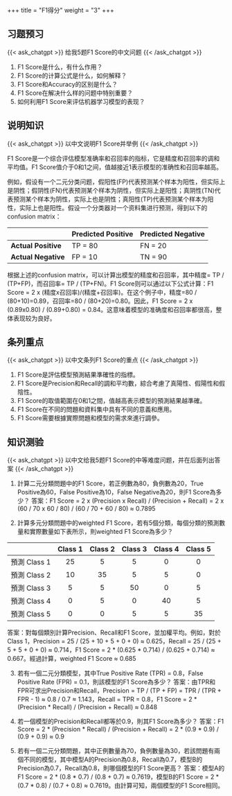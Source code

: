 +++
title = "F1得分"
weight = "3"
+++
## 习题预习
{{< ask_chatgpt >}}
给我5题F1 Score的中文问题
{{< /ask_chatgpt >}}

1. F1 Score是什么，有什么作用？
2. F1 Score的计算公式是什么，如何解释？
3. F1 Score和Accuracy的区别是什么？
4. F1 Score在解决什么样的问题中特别重要？
5. 如何利用F1 Score来评估机器学习模型的表现？   

## 说明知识
{{< ask_chatgpt >}}
以中文说明F1 Score并举例
{{< /ask_chatgpt >}}

F1 Score是一个综合评估模型准确率和召回率的指标，它是精度和召回率的调和平均值。F1 Score值介于0和1之间，值越接近1表示模型的准确性和召回率越高。

例如，假设有一个二元分类问题，假阳性(FP)代表预测某个样本为阳性，但实际上是阴性；假阴性(FN)代表预测某个样本为阴性，但实际上是阳性；真阴性(TN)代表预测某个样本为阴性，实际上也是阴性；真阳性(TP)代表预测某个样本为阳性，实际上也是阳性。假设一个分类器对一个资料集进行预测，得到以下的confusion matrix：

|                      | Predicted Positive | Predicted Negative |
| -------------------- | ------------------ | ------------------ |
| **Actual Positive**  | TP = 80            | FN = 20            |
| **Actual Negative**  | FP = 10            | TN = 90            |

根据上述的confusion matrix，可以计算出模型的精度和召回率，其中精度= TP / (TP+FP)，而召回率= TP / (TP+FN)。F1 Score则可以通过以下公式计算：F1 Score = 2 x (精度x召回率)/(精度+召回率)。在这个例子中，精度=80 / (80+10)=0.89，召回率=80 / (80+20)=0.80。因此，F1 Score = 2 x (0.89x0.80) / (0.89+0.80) = 0.84。这意味着模型的准确度和召回率都很高，整体表现较为良好。   

## 条列重点
{{< ask_chatgpt >}}
以中文条列F1 Score的重点
{{< /ask_chatgpt >}}

1. F1 Score是評估模型預測結果準確性的指標。
2. F1 Score是Precision和Recall的調和平均數，綜合考慮了真陽性、假陽性和假陰性。
3. F1 Score的取值範圍在0和1之間，值越高表示模型的預測結果越準確。
4. F1 Score在不同的問題和資料集中具有不同的意義和應用。
5. F1 Score需要根據實際問題和模型的需求來進行調參。   

## 知识测验
{{< ask_chatgpt >}}
以中文给我5题F1 Score的中等难度问题，并在后面列出答案
{{< /ask_chatgpt >}}

1. 計算二元分類問題中的F1 Score，若正例數為80，負例數為20，True Positive為60，False Positive為10，False Negative為20，則F1 Score為多少？
答案：F1 Score = 2 x (Precision x Recall) / (Precision + Recall) = 2 x (60 / 70 x 60 / 80) / (60 / 70 + 60 / 80) ≈ 0.7895

2. 計算多元分類問題中的weighted F1 Score，若有5個分類，每個分類的預測數量和實際數量如下表所示，則weighted F1 Score為多少？

|           | Class 1 | Class 2 | Class 3 | Class 4 | Class 5 |
|:---------:|:-------:|:-------:|:-------:|:-------:|:-------:|
| 預測 Class 1 |    25   |    5    |    5    |    0    |    0    |
| 預測 Class 2 |    10   |    35   |    5    |    5    |    0    |
| 預測 Class 3 |    5    |    5    |    50   |    0    |    5    |
| 預測 Class 4 |    0    |    5    |    0    |    40   |    5    |
| 預測 Class 5 |    0    |    0    |    5    |    5    |    35   |

答案：對每個類別計算Precision、Recall和F1 Score，並加權平均。例如，對於Class 1，Precision = 25 / (25 + 10 + 5 + 0 + 0) ≈ 0.625，Recall = 25 / (25 + 5 + 5 + 0 + 0) ≈ 0.714，F1 Score = 2 * (0.625 * 0.714) / (0.625 + 0.714) ≈ 0.667。經過計算，weighted F1 Score ≈ 0.685

3. 若有一個二元分類模型，其中True Positive Rate (TPR) = 0.8，False Positive Rate (FPR) = 0.1，則該模型的F1 Score為多少？
答案：由TPR和FPR可求出Precision和Recall，Precision = TP / (TP + FP) = TPR / (TPR + FPR - 1) ≈ 0.8 / 0.7 ≈ 1.143，Recall = TPR = 0.8，F1 Score = 2 * (Precision * Recall) / (Precision + Recall) ≈ 0.848

4. 若一個模型的Precision和Recall都等於0.9，則其F1 Score為多少？
答案：F1 Score = 2 * (Precision * Recall) / (Precision + Recall) = 2 * (0.9 * 0.9) / (0.9 + 0.9) ≈ 0.9

5. 若有一個二元分類問題，其中正例數量為70，負例數量為30，若該問題有兩個不同的模型，其中模型A的Precision為0.8，Recall為0.7，模型B的Precision為0.7，Recall為0.8，則哪個模型的F1 Score更高？
答案：模型A的F1 Score = 2 * (0.8 * 0.7) / (0.8 + 0.7) ≈ 0.7619，模型B的F1 Score = 2 * (0.7 * 0.8) / (0.7 + 0.8) ≈ 0.7619。由計算可知，兩個模型的F1 Score相同。   


